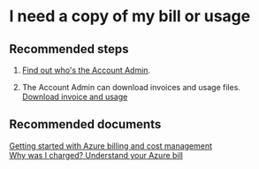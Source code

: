 <properties
	pageTitle="I need a copy of my bill or usage"
	description="I need a copy of my bill or usage"
	service="azure-billing"
	resource="billing"
	authors="kasparks"
	displayOrder="1"
	selfHelpType="resource"
	supportTopicIds="32454862"
	resourceTags=""
	productPesIds="15659"
	cloudEnvironments="public"
/>

# I need a copy of my bill or usage

## **Recommended steps**

1. [Find out who's the Account Admin](https://docs.microsoft.com/azure/billing-subscription-transfer#whoisaa).

2. The Account Admin can download invoices and usage files.<br>
[Download invoice and usage](https://azure.microsoft.com/documentation/articles/billing-download-azure-invoice-daily-usage-date/)

## **Recommended documents**

[Getting started with Azure billing and cost management](https://docs.microsoft.com/azure/billing/billing-getting-started)<br>
[Why was I charged? Understand your Azure bill](https://azure.microsoft.com/documentation/articles/billing-understand-your-bill/)<br>